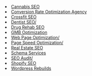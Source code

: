 <li><a href="https://seonorth.ca/services/cannabis-seo/">Cannabis SEO</a></li>
<li><a href="https://seonorth.ca/services/cro/">Conversion Rate Optimization Agency</a></li>
<li><a href="https://seonorth.ca/services/crossfit-seo/">Crossfit SEO</a></li>
<li><a href="https://seonorth.ca/services/dentist-seo/">Dentist SEO/</a></li>
<li><a href="https://seonorth.ca/services/drug-rehab-seo/">Drug Rehab SEO</a></li>
<li><a href="https://seonorth.ca/services/optimize-gmb/">GMB Optimization</a></li>
<li><a href="https://seonorth.ca/services/page-optimization/">Web Page Optimization/</a></li>
<li><a href="https://seonorth.ca/services/page-speed-optimization/">Page Speed Optimization/</a></li>
<li><a href="https://seonorth.ca/services/real-estate-seo/">Real Estate SEO</a></li>
<li><a href="https://seonorth.ca/services/schema/">Schema Services</a></li>
<li><a href="https://seonorth.ca/services/seo-audit/">SEO Audit/</a></li>
<li><a href="https://seonorth.ca/services/shopify-seo/">Shopify SEO</a></li>
<li><a href="https://seonorth.ca/services/wordpress-rebuilds/">Wordpress Rebuilds</a></li>

